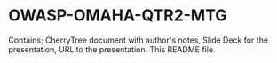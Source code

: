 # OWASP-OMAHA-QTR2-MTG

Contains; CherryTree document with author's notes, Slide Deck for the presentation, URL to the presentation. This README file.
